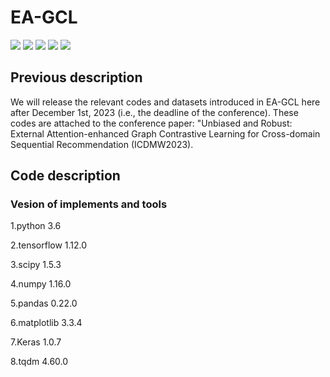 # EA-GCL

<p align="left">
  <img src='https://img.shields.io/badge/python-3.6+-blue'>
  <img src='https://img.shields.io/badge/Tensorflow-1.12+-blue'>
  <img src='https://img.shields.io/badge/NumPy-1.16-brightgreen'>
  <img src='https://img.shields.io/badge/pandas-0.22.0-brightgreen'>
  <img src='https://img.shields.io/badge/scipy-1.5.3-brightgreen'>
</p> 

## **Previous description** 
We will release the relevant codes and datasets introduced in EA-GCL here after December 1st, 2023 (i.e., the deadline of the conference). These codes are attached to the conference paper: "Unbiased and Robust: External Attention-enhanced Graph Contrastive Learning for Cross-domain Sequential Recommendation (ICDMW2023).

## **Code description**
### **Vesion of implements and tools**
1.python 3.6  

2.tensorflow 1.12.0  

3.scipy 1.5.3  

4.numpy 1.16.0  

5.pandas 0.22.0  

6.matplotlib 3.3.4

7.Keras 1.0.7  

8.tqdm 4.60.0  


